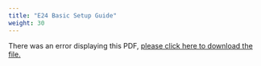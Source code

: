 ```yaml
---
title: "E24 Basic Setup Guide"
weight: 30
---
```


<object data="https://www.truenas.com/docs/files/E16BSGv1_0.pdf" type="application/pdf" width="95%" height="1000">
  There was an error displaying this PDF, <a href="https://www.truenas.com/docs/files/E24BSGv1_0.pdf">please click here to download the file.</a>
</object>

